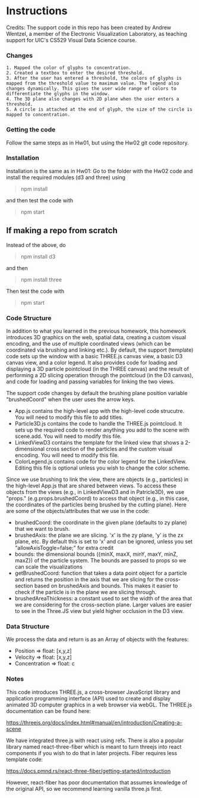 # Instructions
Credits: The support code in this repo has been created by Andrew Wentzel, a member of the Electronic Visualization Laboratory, as teaching support for UIC's CS529 Visual Data Science course.



### Changes
    1. Mapped the color of glyphs to concentration.
    2. Created a textbox to enter the desired threshold.
    3. After the user has entered a threshold, the colors of glyphs is mapped from the threshold value to maximum value. The legend also changes dynamically. This gives the user wide range of colors to differentiate the glyphs in the window.
    4. The 3D plane also changes with 2D plane when the user enters a threshold.
    5. A circle is attached at the end of glyph, the size of the circle is mapped to concentration.

### Getting the code

Follow the same steps as in Hw01, but using the Hw02 git code repository.

### Installation

Installation is the same as in Hw01: Go to the folder with the Hw02 code and install the required modules (d3 and three) using 

> npm install

and then test the code with 

> npm start

## If making a repo from scratch
Instead of the above, do
> npm install d3

and then

> npm install three

Then test the code with 

> npm start


### Code Structure

In addition to what you learned in the previous homework, this homework introduces 3D graphics on the web, spatial data, creating a custom visual encoding, and the use of multiple coordinated views (which can be coordinated via brushing and linking etc.). By default, the support (template) code sets up the window with a basic THREE.js canvas view, a basic D3 canvas view, and a color legend. It also provides code for loading and displaying a 3D particle pointcloud (in the THREE canvas) and the result of performing a 2D slicing operation through the pointcloud (in the D3 canvas), and code for loading and passing variables for linking the two views. 


The support code changes by default the brushing plane position variable "brushedCoord" when the user uses the arrow keys. 

 * App.js contains the high-level app with the high-level code strucutre. You will need to modify this file to add titles.
 * Particle3D.js contains the code to handle the THREE.js pointcloud. It sets up the required code to render anything you add to the scene with scene.add. You will need to modify this file.
 * LinkedViewD3 contains the template for the linked view that shows a 2-dimensional cross section of the particles and the custom visual encoding. You will need to modify this file.
 * ColorLegend.js contains code for the color legend for the LinkedView. Editing this file is optional unless you wish to change the color scheme.

 Since we use brushing to link the view, there are objects (e.g., particles) in the high-level App.js that are shared between views. To access these objects from the views (e.g., in LinkedViewD3 and in Patricle3D), we use "props." (e.g.props.brushedCoord) to access that object (e.g., in this case, the coordinates of the particles being brushed by the cutting plane). Here are some of the objects/attributes that we use in the code:

 * brushedCoord: the coordinate in the given plane (defaults to zy plane) that we want to brush. 
 * brushedAxis: the plane we are slicing. 'x' is the zy plane, 'y' is the zx plane, etc. By default this is set to 'x' and can be ignored, unless you set "allowAxisToggle=false;" for extra credit
 * bounds: the dimensional bounds ({minX, maxX, minY, maxY, minZ, maxZ}) of the particle system. The bounds are passed to props so we can scale the visualizations
 * getBrushedCoord: function that takes a data point object for a particle and returns the position in the axis that we are slicing for the cross-section based on brushedAxis and bounds. This makes it easier to check if the particle is in the plane we are slicing through.
 * brushedAreaThickness: a constant used to set the width of the area that we are considering for the cross-section plane. Larger values are easier to see in the Three.JS view but yield higher occlusion in the D3 view.


 ### Data Structure

 We process the data and return is as an Array of objects with the features:

 * Position => float: [x,y,z]
 * Velocity => float: [x,y,z]
 * Concentration => float: c


### Notes

This code introduces THREE.js, a cross-browser JavaScript library and application programming interface (API) used to create and display animated 3D computer graphics in a web browser via webGL. The THREE.js documentation can be found here: 

https://threejs.org/docs/index.html#manual/en/introduction/Creating-a-scene

We have integrated three.js with react using refs. There is also a popular library named react-three-fiber which is meant to turn threejs into react components if you wish to do that in later projects. Fiber requires less template code: 

https://docs.pmnd.rs/react-three-fiber/getting-started/introduction

However, react-fiber has poor documentation that assumes knowledge of the original API, so we recommend learning vanilla three.js first.
